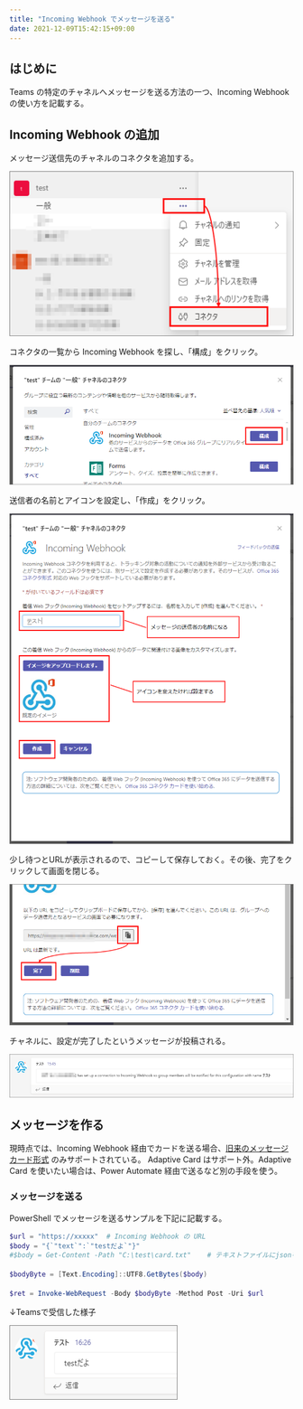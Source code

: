 ```yaml
---
title: "Incoming Webhook でメッセージを送る"
date: 2021-12-09T15:42:15+09:00
---
```


## はじめに
Teams の特定のチャネルへメッセージを送る方法の一つ、Incoming Webhook の使い方を記載する。

## Incoming Webhook の追加
メッセージ送信先のチャネルのコネクタを追加する。

![](2021-12-09-15-49-29.png)

コネクタの一覧から Incoming Webhook を探し、「構成」をクリック。

![](2021-12-09-15-50-13.png)

送信者の名前とアイコンを設定し、「作成」をクリック。

![](2021-12-09-15-53-54.png)

少し待つとURLが表示されるので、コピーして保存しておく。その後、完了をクリックして画面を閉じる。

![](2021-12-09-15-55-33.png)

チャネルに、設定が完了したというメッセージが投稿される。

![](2021-12-09-15-56-45.png)

## メッセージを作る
現時点では、Incoming Webhook 経由でカードを送る場合、[旧来のメッセージカード形式](https://docs.microsoft.com/en-us/outlook/actionable-messages/message-card-reference) のみサポートされている。
Adaptive Card はサポート外。Adaptive Card を使いたい場合は、Power Automate 経由で送るなど別の手段を使う。


### メッセージを送る
PowerShell でメッセージを送るサンプルを下記に記載する。

```powershell
$url = "https://xxxxx"  # Incoming Webhook の URL
$body = "{`"text`":`"testだよ`"}"
#$body = Get-Content -Path "C:\test\card.txt"    # テキストファイルにjsonを書いてテストする場合はこっち

$bodyByte = [Text.Encoding]::UTF8.GetBytes($body)

$ret = Invoke-WebRequest -Body $bodyByte -Method Post -Uri $url
```

↓Teamsで受信した様子

![](2021-12-09-16-26-36.png)
